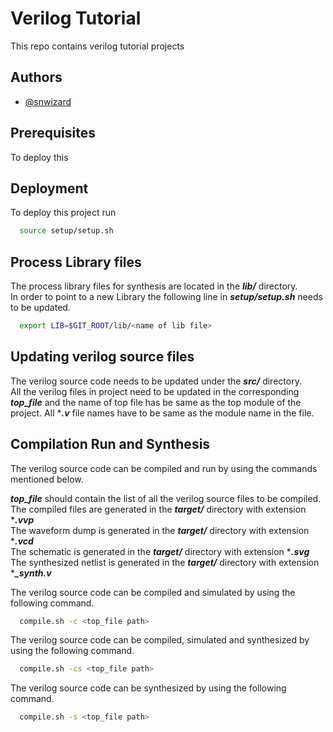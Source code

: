 
# Verilog Tutorial

This repo contains verilog tutorial projects


## Authors

- [@snwizard](https://github.com/snwizard/)


## Prerequisites

To deploy this

## Deployment

To deploy this project run

```bash
  source setup/setup.sh
```



## Process Library files

The process library files for synthesis are located in the ***lib/*** directory.  
In order to point to a new Library the following line in  ***setup/setup.sh*** needs to be updated.


```bash
  export LIB=$GIT_ROOT/lib/<name of lib file>
```


## Updating verilog source files

The verilog source code needs to be updated under the ***src/*** directory.  
All the verilog files in project need to be updated in the corresponding ***top_file*** and the name of top file has be same as the top module of the project.
All ****.v*** file names have to be same as the module name in the file.



## Compilation Run and Synthesis

The verilog source code can be compiled and run by using the commands mentioned below. 

***top_file*** should contain the list of all the verilog source files to be compiled.  
The compiled files are generated in the ***target/*** directory with extension ****.vvp***  
The waveform dump is generated in the ***target/*** directory with extension ****.vcd***  
The schematic is generated in the ***target/*** directory with extension ****.svg***  
The synthesized netlist is generated in the ***target/*** directory with extension ****_synth.v***  

The verilog source code can be compiled and simulated by using the following command. 

```bash
  compile.sh -c <top_file path>
```

The verilog source code can be compiled, simulated and synthesized by using the following command. 

```bash
  compile.sh -cs <top_file path>
```

The verilog source code can be synthesized by using the following command. 

```bash
  compile.sh -s <top_file path>
```

